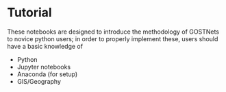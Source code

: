 # Tutorial
These notebooks are designed to introduce the methodology of GOSTNets to novice python users; in order to properly implement these, users should have a basic knowledge of
- Python
- Jupyter notebooks
- Anaconda (for setup)
- GIS/Geography
